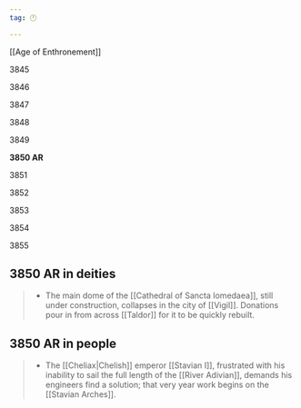 ```yaml
---
tag: 🕛

---
```

[[Age of Enthronement]]


3845

3846

3847

3848

3849

**3850 AR**

3851

3852

3853

3854

3855



## 3850 AR in deities

>  - The main dome of the [[Cathedral of Sancta Iomedaea]], still under construction, collapses in the city of [[Vigil]].  Donations pour in from across [[Taldor]] for it to be quickly rebuilt.


## 3850 AR in people

>  - The [[Cheliax|Chelish]] emperor [[Stavian I]], frustrated with his inability to sail the full length of the [[River Adivian]], demands his engineers find a solution; that very year work begins on the [[Stavian Arches]].






